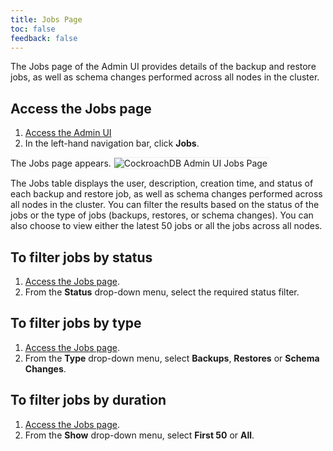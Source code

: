 ```yaml
---
title: Jobs Page
toc: false
feedback: false
---
```


The Jobs page of the Admin UI provides details of the backup and restore jobs, as well as schema changes performed across all nodes in the cluster.

<div id="toc"></div>

## Access the Jobs page
1. [Access the Admin UI](explore-the-admin-ui.html#access-the-admin-ui)
2. In the left-hand navigation bar, click **Jobs**.

The Jobs page appears.
<img src="{{ 'images/admin_ui_jobs_page.png' | relative_url }}" alt="CockroachDB Admin UI Jobs Page" style="border:1px solid #eee;max-width:100%" />

The Jobs table displays the user, description, creation time, and status of each backup and restore job, as well as schema changes performed across all nodes in the cluster.
You can filter the results based on the status of the jobs or the type of jobs (backups, restores, or schema changes). You can also choose to view either the latest 50 jobs or all the jobs across all nodes.

## To filter jobs by status
1. [Access the Jobs page](admin_ui_jobs_page.html#access-the-jobs-page).
2. From the **Status** drop-down menu, select the required status filter.

## To filter jobs by type
1. [Access the Jobs page](admin_ui_jobs_page.html#access-the-jobs-page).
2. From the **Type** drop-down menu, select **Backups**, **Restores** or **Schema Changes**.

## To filter jobs by duration
1. [Access the Jobs page](admin_ui_jobs_page.html#access-the-jobs-page).
2. From the **Show** drop-down menu, select **First 50** or **All**.



